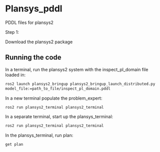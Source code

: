 # Plansys_pddl
PDDL files for plansys2

Step 1:

Download the plansys2 package

## Running the code

In a terminal, run the plansys2 system with the inspect_pl_domain file loaded in:

```bash
ros2 launch plansys2_bringup plansys2_bringup_launch_distributed.py
model_file:=path_to_file/inspect_pl_domain.pddl
```

In a new terminal populate the problem_expert:

```bash
ros2 run plansys2_terminal plansys2_terminal
```

In a separate terminal, start up the plansys_terminal:

```bash
ros2 run plansys2_terminal plansys2_terminal
```

In the plansys_terminal, run plan:

```bash
get plan
```
